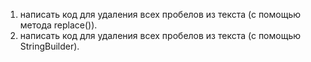 1. написать код для удаления всех пробелов из текста (с помощью метода replace()).
2. написать код для удаления всех пробелов из текста (с помощью StringBuilder).